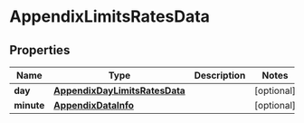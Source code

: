 

# AppendixLimitsRatesData


## Properties

| Name | Type | Description | Notes |
|------------ | ------------- | ------------- | -------------|
|**day** | [**AppendixDayLimitsRatesData**](AppendixDayLimitsRatesData.md) |  |  [optional] |
|**minute** | [**AppendixDataInfo**](AppendixDataInfo.md) |  |  [optional] |



